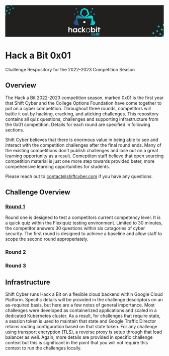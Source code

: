 <img src=".rsrc/banner.png">

# Hack a Bit 0x01
Challenge Respository for the 2022-2023 Competition Season

## Overview
The Hack a Bit 2022-2023 competition season, marked 0x01 is the first year that Shift Cyber and the College Options Foundation have come together to put on a cyber competition. Throughout three rounds, competitors will battle it out by hacking, cracking, and attcking challenges. This repository contains all quiz questions, challenges and supporting infrastructure from the 0x01 competition. Details for each round are specified in following sections.

Shift Cyber believes that there is enormous value in being able to see and interact with the competition challenges after the final round ends. Many of the existing competitions don't publish challenges and lose out on a great learning opportunity as a result. Comeptiton staff believe that open sourcing competition material is just one more step towards provided beter, more compehensive learning opportunities for students.

Please reach out to contact@shiftcyber.com if you have any questions.

## Challenge Overview
### [Round 1](./round_1)
Round one is designed to test a competitors current competency level. It is a quick quiz within the Flexiquiz testing environment. Limited to 30 minutes, the competitor answers 30 questions within six catagories of cyber security. The first round is designed to achieve a baseline and allow staff to scope the second round approperiately.

### Round 2


### Round 3


## Infrastructure
Shift Cyber runs Hack a Bit on a flexible cloud backend within Google Cloud Platform. Specific details will be provided in the challenge descriptors on an as-required basis, but here are a few notes of general importance. Most challenges were developed as containerized applications and scaled in a dedicated Kubernetes cluster. As a result, for challenges that require state, a session token is used to maintain that state and Google Traffic Director retains routing configuration based on that state token. For any challenge using transport encryption (TLS), a reverse proxy is setup through that load balancer as well. Again, more details are provided in specific challenge context but this is significant in the point that you will not require this context to run the challenges locally.

